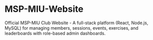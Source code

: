 # MSP-MIU-Website
Official MSP-MIU Club Website - A full-stack platform (React, Node.js, MySQL) for managing members, sessions, events, exercises, and leaderboards with role-based admin dashboards.
